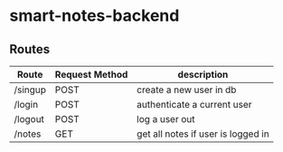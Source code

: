 # smart-notes-backend

## Routes

| Route   | Request Method | description                        |
| ------- | -------------- | ---------------------------------- |
| /singup | POST           | create a new user in db            |
| /login  | POST           | authenticate a current user        |
| /logout | POST           | log a user out                     |
| /notes  | GET            | get all notes if user is logged in |
